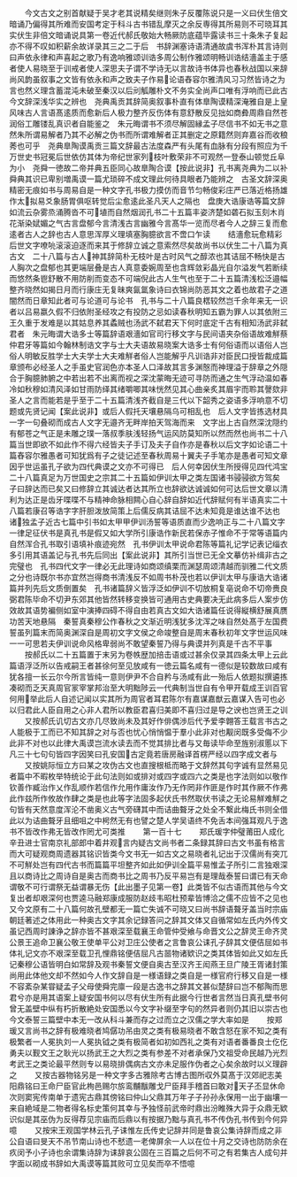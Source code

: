 <!-- { "loadSidebar": true } -->
　　今文古文之别首献疑于吴才老其说精矣继则朱子反覆陈说只是一义曰伏生倍文暗诵乃偏得其所难而安国考定于科斗古书错乱摩灭之余反専得其所易则不可晓耳其实伏生非倍文暗诵说具第一卷近代郝氏敬始大畅厥防底蕴毕露读书三十条朱子复起亦不得不叹如积薪余故详录其三之二于后　书辞渊塞诗语清通故虞书浑朴其言诗则曰声依永律和声喜起之歌乃有逸响雅颂训诰多周公制作雅颂明畅训诰结濇盖主于感者使人易晓至于训戒者使人深思夫子谓不学诗无以言故诗书体异也春秋战国以来辞尚风韵虽叙事之文皆有依永和声之致夫子作易论语舂容尔雅清风习习然皆诗之为言也然义理含蓄混沌未破至秦汉以后刓觚雕朴文不务实全尚声口唯有浮响而已此古今文辞深浅华实之辨也　尧典禹贡其辞简奥叙事朴直有体臯陶谟精深淹雅自是上皇风味古人言语髙逺质而愈新后人极力整齐反伤体有意舒散反见拙如商彜周鼎自然苍润俗工雕镂乱真识者自能鉴之　朱元晦谓书不须尽解固縁孟子尽信书不如无书之意然朱所谓易解者乃其不必解之伪书而所谓难解者正其删定之原籍然则弃嘉谷而收稂莠也可乎　尧典臯陶谟禹贡三篇文辞最古法度森严有头尾有血脉有分段有照应为千万世史书冠冕后世依仿其体为帝纪世家列枝叶敷荣非不可观然一登泰山顿觉丘阜为小　尧舜一徳故二帝并典五臣同心故臯陶合谟【按此说非】孔书离尧典为二以补舜典其识已卑别増禹谟一篇尤琐碎不成文理此何待具眼者乃能辨之　古圣文辞深奥精密无痕如书与周易自是一种文字孔书极力摸仿而音节匀畅俊彩庄严已落近格扬雄作太拟易爻象肠胃俱呕转觉后尘愈逺此圣凡天人之隔也　盘庚大诰康诰等篇文辞如流云杂雾烝涌腾沓不可埴而自然烟润孔书二十五篇丰姿济楚如砻石拟玉刻木肖花渐染娬媚之气古言盘郁今言清浅古言幽雅今言髙华一览而尽者今人之辞三复而愈逺者古人之辞也古人意思浑厚义理填塞胸臆欲言不啻口乍读
　　结濇愈玩愈精彩后世文字嘹喨滚滚迫逐而来其于修辞立诚之意索然尽矣故尚书以伏生二十八篇为真古文　二十八篇与古人神其辞简朴无枝叶是古时风气之醇浓也其诘屈不畅快是古人胸次之盘郁也其更端层叠是古人真意委婉周至也含辉敛彩晶光自尔溢发气若断续而悠然条鬯舒散不用防削而变态不可端倪此古人生气也至于二十五篇清浅松泛邉幅整齐晓然如揭日月而行康庄无复昧爽氤氲象诗曰衣锦尚防恶其文之着也故君子之道闇然而日章知此者可与论道可与论书　孔书与二十八篇良楛较然岂千余年来无一识者以吕易嬴久假不归依附圣经攻之有投防之忌如读春秋明知五霸为罪人以其依附三王久重于发难是以其姑息养其蟊贼也汤武不弑君天下何时底定千古有相知汤武非弑君者　朱元晦谓大诰多士等篇辞语艰濇如官司行移文字与民间语夹杂俗语故难觧蔡仲君牙等篇如今翰林制诰文字与士大夫语故易晓案大诰多士有何俗语而以语俗人岂俗人明敏反胜学士大夫学士大夫难觧者俗人岂能解乎凡训诰非对臣民口授皆裁成篇章颁布必经圣人之手虽史官润色亦本圣人口泽故其言多渊慤而神理溢于辞章之外隠合于胸臆肺腑之中若出若不出离而视之深沈蒙晦无迹可寻防而通之生气浮动温如春冷如秋穆如清风泽如甘雨防绎其绪嚼唧其味恍然见其心曲亲炙其眉宇而聆其謦欬非圣人之言而能若是乎至于二十五篇清浅齐截自是三代以下韶秀之姿语多浮响意不切题或先贤记闻【案此说非】或后人假托天壤悬隔乌可相乱也　后人文字皆拣选材具一字一句叠砌而成古人文字无邉齐无畔岸拍天驾海而来　文字出上古自然深沈隠约有郁苍之气正是未雕之璞一落叔季肤浅轻扬气运风防莫知所以然而然也尚书二十八篇当世即欲不如此作不得六经皆夫子手订及夫子自作亦是春秋以后文字如论语二十篇舂容尔雅愚者可知犹爲有子之徒记述至春秋周易十翼夫子手笔亦是愚者可知文章因乎世运虽孔子欲为四代典谟之文亦不可得已　后人何幸因伏生所授得见四代鸿宝二十八篇真足为万世国史之宗其二十五篇如伊训太甲之类左国诸书骎骎欲方驾矣　子曰辞达而已矣又曰修辞立其诚达者达其所立也辞欲达诚诚如何可达后世文章以清利为达正是齿牙喋喋不与精神命脉相闗心自心辞自辞如近代辞赋何有半语真实二十八篇若康召等诰字字肝胆泼放简策上后儒反病其诘屈不达未知竟是谁达谁不达也　诸独孟子近古七篇中引书如太甲甲伊训汤誓等语质直而少逸响正与二十八篇文字一律足征伏书是真孔书是假又如大学所引康诰作新民若保赤子惟命不于常等语篇内自然浑合孔书取引语填补痕迹宛然　孔书伊训太甲说命君陈等篇礼记学记表记缁衣多引用其语盖记与孔书先后同出【案此说非】其所引当世已无全文摹仿补缉非古之完璧也　孔书四代文字一律必无此理诗如商颂缜栗而渊瑟周颂清越而驯雅二代文质之分也诗既尔书亦宜然岂得商书清浅反不如周书朴茂也若以伊训太甲与康诰大诰诸篇并列先后文质倒置矣　孔书诸篇辞义皆浮泛如伊训不切放桐复亳说命不切帝赉良弼君陈毕命不切尹东郊其他皆然转移变换皆可通用古史典要决无此病多后人案步仿效故其语势褊侧如室中演捧四碍不得自由若真古文如大诰诸篇任说得縦横舒展真赝功苦天地悬隔　秦誓真秦穆公作春秋之文渐近明浅犹多沈浑之味自然处髙于左国费誓虽列篇末而简奥渊深自是周初文字文侯之命竣整自是周末春秋初年文字世运风味一一可思若夫伊训说命风格卑弱尚不敢望秦誓乃得与典谟并列真是千古不平事
　　按郝氏以二十五篇置于末另为卷帙歴加掊击语或过甚余仅录其四条太甲上云此篇语浮泛所以告戒嗣王者甚徐何至见放咸有一徳云篇名咸有一德似是较数故曰咸有犹各擅一长云尔今所言皆纯一意则伊尹不合自矜与汤咸有此一殆后人依题拟撰遴拣凑砌而乏天真周官冡宰掌邦治至大明黜陟云一代典制当世自有令甲开载成王训百官何用举此后人自述记闻以实其所为周官者耳君陈尔有嘉谋嘉猷云嘉谋入告可也必以归君此人臣自用之心非人君所以教臣君喜归美即不喜归过是导之谀也岂贤王之训
　　又按郝氏讥切古文亦几尽致尚未及其好作俳偶渉后代予爱李翺答王载言书古之人能极于工而已不知其辞之对与否也忧心悄悄愠于羣小此非对也觏闵既多受侮不少此非不对也以此律大禹谟岂流水读去而不觉其排比者与又毎读毕命至旌别淑慝以下凡三十七句句皆四字因笑曰孔安国古定竟若唐房融译首楞严经以四字成文者与
　　又按姚际恒立方曰某之攻伪古文也直搜根柢而略于文辞然其句字诚有显然易见者篇中不暇枚举特统论于此句法则如或排对或四字或四六之类是也字法则如以敬作钦善作臧治作乂作乱顺作若信作允用作庸汝作乃无作罔非作匪是作时其作厥不作弗此作兹所作攸故作肆之类是也此等字法固多起伏氏书然取伏书读之无论易觧难觧之句皆有天然意度浑沦不凿奥义古气旁礴其中而诘曲聱牙之处全不繋此梅氏书则全借此以为诘曲聱牙且细咀之中枵然无有也譬之楚人学吴语终不免舌本间强耳观凡于逸书不皆改作弗无皆改作罔尤可类推
　　第一百十七
　　郑氏瑗字仲璧莆田人成化辛丑进士官南京礼部郎中着井观言内疑古文尚书者二条録其辞曰古文书虽有格言而大可疑观商周遗器其铭识皆类今文书无一如古文之易晓者礼记出于汉儒尚有突兀不可觧处岂有四代古书而篇篇平坦整齐如此如伊训全篇平易惟孟子所引二言独艰深且以商诗比之周诗自是奥古而商书比之周书乃反平易岂有是理哉泰誓曰谓已有天命谓敬不可行谓祭无益谓暴无伤【此出墨子见第一卷】此类皆不似古语而其他与今文复出者却艰深何也贾逵马融郑康成服防赵歧韦昭杜预辈皆博洽之儒不应皆不之见也又今文原有二十八篇何故孔壁都无一篇亡失诚不可晓又曰尚书辞语聱牙盖当时宗庙朝廷著述之体用此一种奥古文字其余记録答问之辞其文体又自循常如左氏内外传文虽记西周时諌诤之辞亦皆不甚艰深至载襄王命管仲受飨与命晋文公之辞灵王命齐灵公景王追命卫襄公敬王使单平公对卫庄公使者之言鲁哀公诔孔子辞其文便佶屈如书体礼记文亦不艰深至载卫孔悝鼎铭便佶屈凡古噐物诸欵识之类其体皆如此又如左氏记秦穆公语皆明白如常辞及观书秦誓文便自奥古至汉齐王闳燕王旦广陵王胥诸封策尚用此体他文却不然如今人作文辞自是一様语録之类自是一様官府行移又自是一様不容紊杂某甞疑孟子父母使舜完廪一段是古逸书之辞其文甚似楚辞曰岂不郁陶而思君兮亦是用其语案上疑安国书何以尽有伏生所有此据今行世者言然当日真孔壁书何曾无盖壁中纵有朽折散絶处安国悉以今文字补缀至字句的然异者则仍其旧以崇古也今文泰誓三篇壁中本无一改从科斗兼而存之过而立之汉儒之学大率如是
　　按郑瑗又言尚书之辞有极难晓者鸠僝功吊由灵之类有极易晓者不敢含怒在家不知之类有极繁者一人冕执刘一人冕执钺之类有极简者如初如西礼之类有对语者番番良士仡仡勇夫以觐文王之耿光以扬武王之大烈之类有参差不对者承保乃文祖受命民越乃光烈考武王之类论最平然则专以易晓排偶病古文亦未足服作伪者之心矣余故时以义理辟之
　　又按古器物铭另是一种文字多古雅除考古博古图所収外莫髙于汉郊祀志美阳鼎铭曰王命尸臣官此栒邑赐尔旂鸾黼黻雕戈尸臣拜手稽首曰敢对天子丕显休命次则窦宪传南单于遗宪古鼎其傍铭曰仲山父鼎其万年子子孙孙永保用一出于幽壤一来自絶域是二物者得名标史策何其幸与予独怪前武帝时鼎出汾睢殊大异于众鼎无欵识似是其巫伪为反得荐见宗庙而后鼎以有按据乃黜与真孔书不传伪孔书传到今何异噫
　　又按宋王观国学林云孔子诔惟左氏传史记辞并同是鲁哀公集诗辞而成之非公自语曰旻天不吊节南山诗也不憖遗一老俾屏余一人以在位十月之交诗也防防余在疚闵予小子诗也余谓集诗辞为诔辞哀公固在三百篇之后何不可之有若集古人成句并字面以砌成书辞如大禹谟等篇其败可立见矣而卒不悟噫
